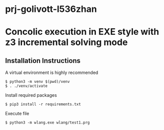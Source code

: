 # prj-golivott-l536zhan

# Concolic execution in EXE style with z3 incremental solving mode

## Installation Instructions

A virtual environment is highly recommended

```
$ python3 -m venv $(pwd)/venv
$ . ./venv/activate
```

Install required packages
```
$ pip3 install -r requirements.txt
```

Execute file
```
$ python3 -m wlang.exe wlang/test1.prg
```